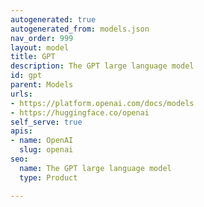 ```yaml
---
autogenerated: true
autogenerated_from: models.json
nav_order: 999
layout: model
title: GPT
description: The GPT large language model
id: gpt
parent: Models
urls:
- https://platform.openai.com/docs/models
- https://huggingface.co/openai
self_serve: true
apis:
- name: OpenAI
  slug: openai
seo:
  name: The GPT large language model
  type: Product

---
```


